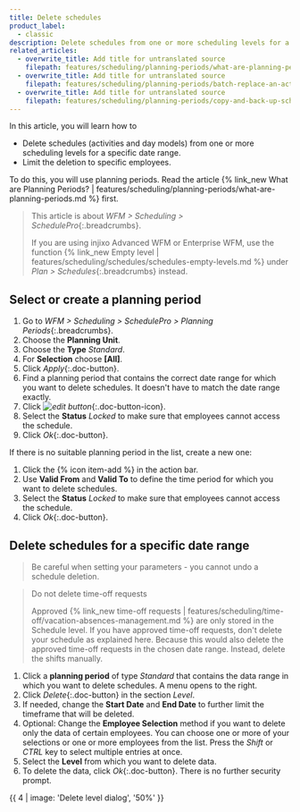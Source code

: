 ```yaml
---
title: Delete schedules
product_label:
  - classic
description: Delete schedules from one or more scheduling levels for a specific date range (SchedulePro).
related_articles:
  - overwrite_title: Add title for untranslated source
    filepath: features/scheduling/planning-periods/what-are-planning-periods.md
  - overwrite_title: Add title for untranslated source
    filepath: features/scheduling/planning-periods/batch-replace-an-activity.md
  - overwrite_title: Add title for untranslated source
    filepath: features/scheduling/planning-periods/copy-and-back-up-schedules.md
---
```


In this article, you will learn how to

- Delete schedules (activities and day models) from one or more scheduling levels for a specific date range.
- Limit the deletion to specific employees.

To do this, you will use planning periods. Read the article {% link_new What are Planning Periods? | features/scheduling/planning-periods/what-are-planning-periods.md %} first.

> This article is about _WFM > Scheduling > SchedulePro_{:.breadcrumbs}.
>
> If you are using injixo Advanced WFM or Enterprise WFM, use the function {% link_new Empty level | features/scheduling/schedules/schedules-empty-levels.md %} under _Plan > Schedules_{:.breadcrumbs} instead.

## Select or create a planning period

1. Go to _WFM > Scheduling > SchedulePro > Planning Periods_{:.breadcrumbs}.
2. Choose the **Planning Unit**.
3. Choose the **Type** _Standard_.
4. For **Selection** choose **[All]**.
5. Click _Apply_{:.doc-button}.
6. Find a planning period that contains the correct date range for which you want to delete schedules. It doesn't have to match the date range exactly.
7. Click _![edit button](/assets/img/common/item-edit.gif)_{:.doc-button-icon}.
8. Select the **Status** _Locked_ to make sure that employees cannot access the schedule.
9. Click _Ok_{:.doc-button}.

If there is no suitable planning period in the list, create a new one:

1. Click the {% icon item-add %} in the action bar.
2. Use **Valid From** and **Valid To** to define the time period for which you want to delete schedules.
3. Select the **Status** _Locked_ to make sure that employees cannot access the schedule.
4. Click _Ok_{:.doc-button}.

## Delete schedules for a specific date range

> Be careful when setting your parameters - you cannot undo a schedule deletion.

> Do not delete time-off requests
>
> Approved {% link_new time-off requests | features/scheduling/time-off/vacation-absences-management.md %} are only stored in the Schedule level. If you have approved time-off requests, don't delete your schedule as explained here. Because this would also delete the approved time-off requests in the chosen date range. Instead, delete the shifts manually.

1. Click a **planning period** of type _Standard_ that contains the data range in which you want to delete schedules. A menu opens to the right.
2. Click _Delete_{:.doc-button} in the section _Level_.
3. If needed, change the **Start Date** and **End Date** to further limit the timeframe that will be deleted.
4. Optional: Change the **Employee Selection** method if you want to delete only the data of certain employees. You can choose one or more of your selections or one or more employees from the list. Press the _Shift_ or _CTRL_ key to select multiple entries at once.
5. Select the **Level** from which you want to delete data.
6. To delete the data, click _Ok_{:.doc-button}. There is no further security prompt.

{{ 4 | image: 'Delete level dialog', '50%' }}
